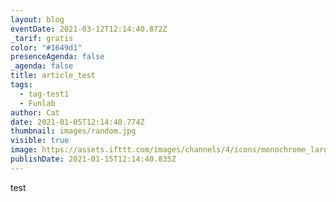 ```yaml
---
layout: blog
eventDate: 2021-03-12T12:14:40.872Z
_tarif: gratis
color: "#1649d1"
presenceAgenda: false
_agenda: false
title: article_test
tags:
  - tag-test1
  - Funlab
author: Cat
date: 2021-01-05T12:14:40.774Z
thumbnail: images/random.jpg
visible: true
image: https://assets.ifttt.com/images/channels/4/icons/monochrome_large.png
publishDate: 2021-01-15T12:14:40.835Z
---
```

test